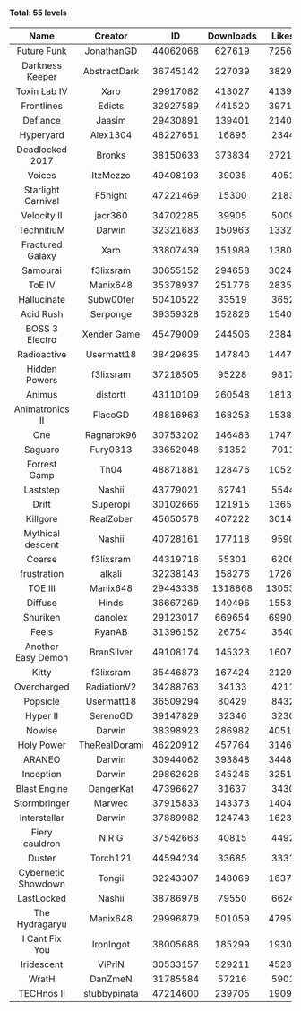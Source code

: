#### Total: 55 levels

| Name | Creator | ID | Downloads | Likes |
|:---:|:---:|:---:|:---:|:---:|
| Future Funk | JonathanGD | 44062068 | 627619 | 72563
| Darkness Keeper | AbstractDark | 36745142 | 227039 | 38296
| Toxin Lab IV | Xaro | 29917082 | 413027 | 41398
| Frontlines | Edicts | 32927589 | 441520 | 39718
| Defiance | Jaasim | 29430891 | 139401 | 21405
| Hyperyard | Alex1304 | 48227651 | 16895 | 2344
| Deadlocked 2017 | Bronks | 38150633 | 373834 | 27212
| Voices | ItzMezzo | 49408193 | 39035 | 4051
| Starlight Carnival | F5night | 47221469 | 15300 | 2183
| Velocity II | jacr360 | 34702285 | 39905 | 5009
| TechnitiuM | Darwin | 32321683 | 150963 | 13328
| Fractured Galaxy  | Xaro | 33807439 | 151989 | 13804
| Samourai | f3lixsram | 30655152 | 294658 | 30241
| ToE IV  | Manix648 | 35378937 | 251776 | 28352
| Hallucinate | Subw00fer | 50410522 | 33519 | 3652
| Acid Rush | Serponge | 39359328 | 152826 | 15404
| BOSS 3 Electro | Xender Game | 45479009 | 244506 | 23845
| Radioactive | Usermatt18 | 38429635 | 147840 | 14473
| Hidden Powers | f3lixsram | 37218505 | 95228 | 9817
| Animus | distortt | 43110109 | 260548 | 18134
| Animatronics II | FlacoGD | 48816963 | 168253 | 15382
| One | Ragnarok96 | 30753202 | 146483 | 17471
| Saguaro | Fury0313 | 33652048 | 61352 | 7011
| Forrest Gamp | Th04 | 48871881 | 128476 | 10528
| Laststep | Nashii | 43779021 | 62741 | 5544
| Drift | Superopi | 30102666 | 121915 | 13656
| Killgore | RealZober | 45650578 | 407222 | 30147
| Mythical descent | Nashii | 40728161 | 177118 | 9590
| Coarse | f3lixsram | 44319716 | 55301 | 6206
| frustration | alkali | 32238143 | 158276 | 17261
| TOE III | Manix648 | 29443338 | 1318868 | 130537
| Diffuse | Hinds | 36667269 | 140496 | 15530
| Shuriken | danolex | 29123017 | 669654 | 69900
| Feels | RyanAB | 31396152 | 26754 | 3540
| Another Easy Demon | BranSilver | 49108174 | 145323 | 16070
| Kitty | f3lixsram | 35446873 | 167424 | 21294
| Overcharged | RadiationV2 | 34288763 | 34133 | 4211
| Popsicle | Usermatt18 | 36509294 | 80429 | 8432
| Hyper II | SerenoGD | 39147829 | 32346 | 3230
| Nowise | Darwin | 38398923 | 286982 | 40511
| Holy Power | TheRealDorami | 46220912 | 457764 | 31461
| ARANEO | Darwin | 30944062 | 393848 | 34481
| Inception | Darwin | 29862626 | 345246 | 32513
| Blast Engine | DangerKat | 47396627 | 31637 | 3430
| Stormbringer | Marwec | 37915833 | 143373 | 14042
| Interstellar | Darwin | 37889982 | 124743 | 16239
| Fiery cauldron | N R G | 37542663 | 40815 | 4492
| Duster | Torch121 | 44594234 | 33685 | 3331
| Cybernetic Showdown  | Tongii | 32243307 | 148069 | 16371
| LastLocked | Nashii | 38786978 | 79550 | 6624
| The Hydragaryu | Manix648 | 29996879 | 501059 | 47956
| I Cant Fix You | IronIngot | 38005686 | 185299 | 19304
| Iridescent | ViPriN | 30533157 | 529211 | 45236
| WratH | DanZmeN | 31785584 | 57216 | 5901
| TECHnos II | stubbypinata | 47214600 | 239705 | 19092
